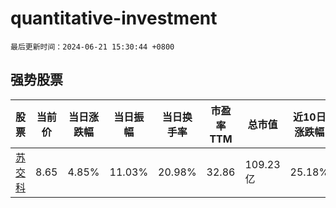 # quantitative-investment

`最后更新时间：2024-06-21 15:30:44 +0800`

## 强势股票

|股票|当前价|当日涨跌幅|当日振幅|当日换手率|市盈率TTM|总市值|近10日涨跌幅|
|----|----|----|----|----|----|----|----|
|[苏交科](https://xueqiu.com/S/SZ300284)|8.65|4.85%|11.03%|20.98%|32.86|109.23亿|25.18%|
